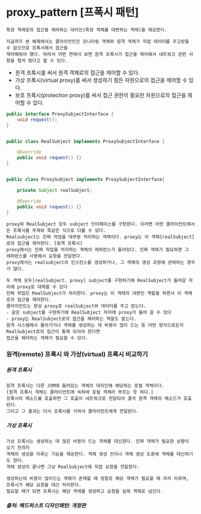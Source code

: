 # proxy_pattern [프폭시 패턴]

```
특정 객체로의 접근을 제어하는 대리인(특정 객체를 대변하는 객체)을 제공한다.
```

```
지금까지 본 예제에서는 클라이언트인 모니터링 객체와 원격 객체가 직접 데이터를 주고받을 수 없으므로 프록시에서 접근을    
제어해줘야 했다. 따라서 어떤 면에서 보면 원격 프록시가 접근을 제어해서 네트워크 관련 사항을 챙겨 줬다고 할 수 있다.
```

- 원격 프록시를 써서 원격 객체로의 접근을 제어할 수 있다.
- 가상 프록시(virtual proxy)를 써서 생성하기 힘든 자원으로의 접근을 제어할 수 있다.
- 보호 프록시(protection proxy)를 써서 접근 권한이 필요한 자원으로의 접근을 제어할 수 있다.

```java
public interface ProxySubjectInterface {
    void request();
}


public class RealSubject implements ProxySubjectInterface {

    @Override
    public void request() {}
}


public class ProxySubject implements ProxySubjectInterface{

    private Subject realSubject;

    @Override
    public void request() {}
}
```

```
proxy와 RealSubject 모두 subject 인터페이스를 구현한다. 이러면 어떤 클라이언트에서든 프록시를 주제와 똑같은 식으로 다룰 수 있다.    
Realsubject는 진짜 작업을 대부분 처리하는 객체이다. proxy는 이 객체[realSubject]로의 접근을 제어한다. [원격 프록시]
proxy에서는 진짜 작업을 처리하는 객체의 레퍼런스가 들어있다. 진짜 객체가 필요하면 그 레퍼런스를 사용해서 요청을 전달한다.    
proxy에서는 realsubject의 인스턴스를 생성하거나, 그 객체의 생성 과정에 관여하는 경우가 많다.   
```

```
두 객체 모두[realSubject, proxy] subject를 구현하기에 RealSubject가 들어갈 자리에 proxy로 대체할 수 있다
진짜 작업은 RealSubject가 처리한다. proxy는 이 객체의 대변인 역할을 하면서 이 객체로의 접근을 제어한다.
클라이언트는 항상 proxy로 realSubject와 데이터를 주고 받는다.
- 같은 subject를 구현하기에 RealSubject 자리에 proxy가 들어 갈 수 있다
- proxy는 RealSubject로의 접근을 제어하는 역할도 맡는다.    
원격 시스템에서 돌아가거나 객체를 생성하는 데 비용이 많이 드는 등 어떤 방식으로든지 RealSubject로의 접근이 통제 되어야 한다면     
접근을 제어하는 객체가 필요할 수 있다.
```

### 원격(remote) 프록시 와 가상(virtual) 프록시 비교하기


##### 원격 프록시
```
원격 프록시는 다른 JVM에 들어있는 객체의 대리인에 해당하는 로컬 객체이다.
[원격 프록시 객체는 클라이언트에 속하여 로컬 객체라 부르는 듯 하다.]    
프록시의 메소드를 호출하면 그 호출이 네트워크로 전달되어 결국 원격 객체의 메소드가 호출된다.    
그리고 그 결과는 다시 프록시를 거쳐서 클라이언트에게 전달된다.
```


##### 가상 프록시
```
가상 프록시는 생성하는 데 많은 비용이 드는 객체를 대신한다. 진짜 객체가 필요한 상황이 오기 전까지    
객체의 생성을 미루는 기능을 제공한다. 객체 생성 전이나 객체 생성 도중에 객체를 대신하기도 한다.    
객체 생성이 끝나면 그냥 RealSubject에 직접 요청을 전달한다.

생성하는데 비용이 많이드는 객체가 존재할 때 정말로 해당 객체가 필요할 때 까지 미루며, 프록시가 해당 요청을 대신 처리한다.
필요할 때가 되면 프록시는 해당 객체를 생성하고 요청을 실제 객체로 넘긴다.
```






##### 출처: 헤드퍼스트 디자인패턴: 개정판
